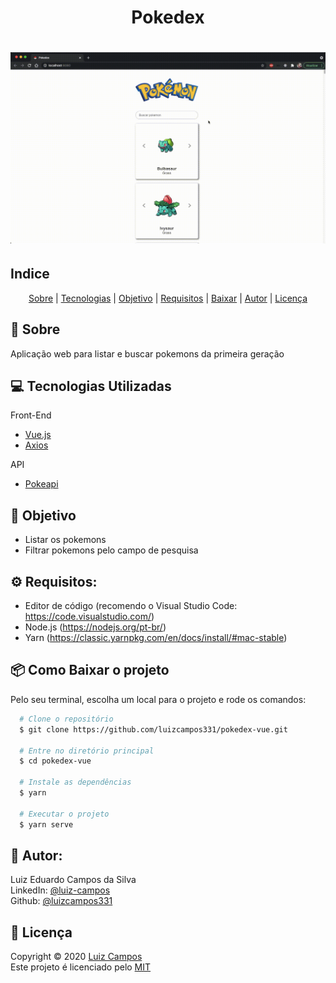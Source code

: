 <h1 align="center">
  Pokedex
</h1>

<h1 align="center">
  <img src="src/assets/demo.gif">
</h1>

## Indice
<p align="center">
  <a href="#bookmark-sobre">Sobre</a> |
  <a href="#computer-tecnologias-utilizadas">Tecnologias</a> |
  <a href="#dart-objetivo">Objetivo</a> |
  <a href="#gear-requisitos">Requisitos</a> |
  <a href="#package-como-baixar-o-projeto">Baixar</a> |
  <a href="#bust_in_silhouette-autor">Autor</a> |
  <a href="#pencil-licença">Licença</a>
</p>

## :bookmark: Sobre
Aplicação web para listar e buscar pokemons da primeira geração

## :computer: Tecnologias Utilizadas

Front-End
- <a href="https://pt-br.reactjs.org/">Vue.js</a>
- <a href="https://github.com/axios/axios">Axios</a>

API
- <a href="https://pokeapi.co/">Pokeapi</a>

## :dart: Objetivo
- Listar os pokemons
- Filtrar pokemons pelo campo de pesquisa

## :gear: Requisitos:
- Editor de código (recomendo o Visual Studio Code: https://code.visualstudio.com/)
- Node.js (https://nodejs.org/pt-br/)
- Yarn (https://classic.yarnpkg.com/en/docs/install/#mac-stable)

## :package: Como Baixar o projeto
Pelo seu terminal, escolha um local para o projeto e rode os comandos:
```bash
  # Clone o repositório
  $ git clone https://github.com/luizcampos331/pokedex-vue.git

  # Entre no diretório principal
  $ cd pokedex-vue

  # Instale as dependências
  $ yarn

  # Executar o projeto
  $ yarn serve
```

## :bust_in_silhouette: Autor:
Luiz Eduardo Campos da Silva</br>
LinkedIn: <a href="https://www.linkedin.com/in/luiz-campos">@luiz-campos</a></br>
Github: <a href="https://www.github.com/luizcampos331">@luizcampos331</a>


## :pencil: Licença
Copyright © 2020 <a href="https://www.github.com/luizcampos331">Luiz Campos</a></br>
Este projeto é licenciado pelo <a href="LICENSE">MIT</a>
